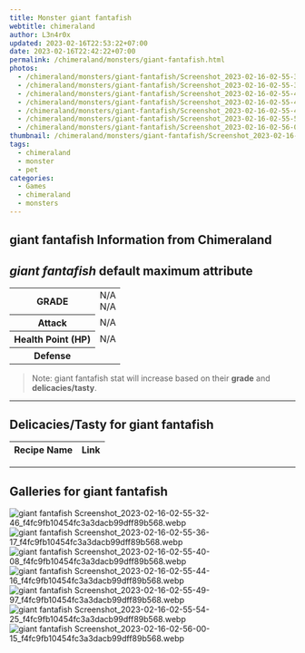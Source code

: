 ```yaml
---
title: Monster giant fantafish
webtitle: chimeraland
author: L3n4r0x
updated: 2023-02-16T22:53:22+07:00
date: 2023-02-16T22:42:22+07:00
permalink: /chimeraland/monsters/giant-fantafish.html
photos:
  - /chimeraland/monsters/giant-fantafish/Screenshot_2023-02-16-02-55-32-46_f4fc9fb10454fc3a3dacb99dff89b568.webp
  - /chimeraland/monsters/giant-fantafish/Screenshot_2023-02-16-02-55-36-17_f4fc9fb10454fc3a3dacb99dff89b568.webp
  - /chimeraland/monsters/giant-fantafish/Screenshot_2023-02-16-02-55-40-08_f4fc9fb10454fc3a3dacb99dff89b568.webp
  - /chimeraland/monsters/giant-fantafish/Screenshot_2023-02-16-02-55-44-16_f4fc9fb10454fc3a3dacb99dff89b568.webp
  - /chimeraland/monsters/giant-fantafish/Screenshot_2023-02-16-02-55-49-97_f4fc9fb10454fc3a3dacb99dff89b568.webp
  - /chimeraland/monsters/giant-fantafish/Screenshot_2023-02-16-02-55-54-25_f4fc9fb10454fc3a3dacb99dff89b568.webp
  - /chimeraland/monsters/giant-fantafish/Screenshot_2023-02-16-02-56-00-15_f4fc9fb10454fc3a3dacb99dff89b568.webp
thumbnail: /chimeraland/monsters/giant-fantafish/Screenshot_2023-02-16-02-55-32-46_f4fc9fb10454fc3a3dacb99dff89b568.webp
tags:
  - chimeraland
  - monster
  - pet
categories:
  - Games
  - chimeraland
  - monsters
---
```


<link
  rel="stylesheet"
  href="https://rawcdn.githack.com/dimaslanjaka/Web-Manajemen/870a349/css/bootstrap-5-3-0-alpha3-wrapper.css"
/>
<section id="bootstrap-wrapper">
  <div data-bs-theme="dark">
    <h2>giant fantafish Information from Chimeraland</h2>
    <h2 id="attribute"><i>giant fantafish</i> default maximum attribute</h2>
    <div class="row">
      <div class="col mb-2">
        <div class="card">
          <div class="card-body">
            <table>
              <tr>
                <th>GRADE</th>
                <td>N/A <br />N/A</td>
              </tr>
              <tr>
                <th>Attack</th>
                <td>N/A</td>
              </tr>
              <tr>
                <th>Health Point (HP)</th>
                <td>N/A</td>
              </tr>
              <tr>
                <th>Defense</th>
                <td></td>
              </tr>
            </table>
          </div>
        </div>
      </div>
    </div>
    <blockquote>
      Note: giant fantafish stat will increase based on their <b>grade</b> and
      <b>delicacies/tasty</b>.
    </blockquote>
    <hr />
    <h2 id="delicacies">Delicacies/Tasty for giant fantafish</h2>
    <div class="card">
      <div class="card-body">
        <div class="table-responsive">
          <table class="table table-striped">
            <thead>
              <tr>
                <th>Recipe Name</th>
                <th>Link</th>
              </tr>
            </thead>
            <tbody></tbody>
          </table>
        </div>
      </div>
    </div>
    <hr />
    <div id="gallery">
      <h2>Galleries for giant fantafish</h2>
      <div class="row">
        <div class="col-lg-6 col-12">
          <img
            src="https://www.webmanajemen.com/chimeraland/monsters/giant-fantafish/Screenshot_2023-02-16-02-55-32-46_f4fc9fb10454fc3a3dacb99dff89b568.webp"
            alt="giant fantafish Screenshot_2023-02-16-02-55-32-46_f4fc9fb10454fc3a3dacb99dff89b568.webp"
          />
        </div>
        <div class="col-lg-6 col-12">
          <img
            src="https://www.webmanajemen.com/chimeraland/monsters/giant-fantafish/Screenshot_2023-02-16-02-55-36-17_f4fc9fb10454fc3a3dacb99dff89b568.webp"
            alt="giant fantafish Screenshot_2023-02-16-02-55-36-17_f4fc9fb10454fc3a3dacb99dff89b568.webp"
          />
        </div>
        <div class="col-lg-6 col-12">
          <img
            src="https://www.webmanajemen.com/chimeraland/monsters/giant-fantafish/Screenshot_2023-02-16-02-55-40-08_f4fc9fb10454fc3a3dacb99dff89b568.webp"
            alt="giant fantafish Screenshot_2023-02-16-02-55-40-08_f4fc9fb10454fc3a3dacb99dff89b568.webp"
          />
        </div>
        <div class="col-lg-6 col-12">
          <img
            src="https://www.webmanajemen.com/chimeraland/monsters/giant-fantafish/Screenshot_2023-02-16-02-55-44-16_f4fc9fb10454fc3a3dacb99dff89b568.webp"
            alt="giant fantafish Screenshot_2023-02-16-02-55-44-16_f4fc9fb10454fc3a3dacb99dff89b568.webp"
          />
        </div>
        <div class="col-lg-6 col-12">
          <img
            src="https://www.webmanajemen.com/chimeraland/monsters/giant-fantafish/Screenshot_2023-02-16-02-55-49-97_f4fc9fb10454fc3a3dacb99dff89b568.webp"
            alt="giant fantafish Screenshot_2023-02-16-02-55-49-97_f4fc9fb10454fc3a3dacb99dff89b568.webp"
          />
        </div>
        <div class="col-lg-6 col-12">
          <img
            src="https://www.webmanajemen.com/chimeraland/monsters/giant-fantafish/Screenshot_2023-02-16-02-55-54-25_f4fc9fb10454fc3a3dacb99dff89b568.webp"
            alt="giant fantafish Screenshot_2023-02-16-02-55-54-25_f4fc9fb10454fc3a3dacb99dff89b568.webp"
          />
        </div>
        <div class="col-lg-6 col-12">
          <img
            src="https://www.webmanajemen.com/chimeraland/monsters/giant-fantafish/Screenshot_2023-02-16-02-56-00-15_f4fc9fb10454fc3a3dacb99dff89b568.webp"
            alt="giant fantafish Screenshot_2023-02-16-02-56-00-15_f4fc9fb10454fc3a3dacb99dff89b568.webp"
          />
        </div>
      </div>
    </div>
  </div>
</section>